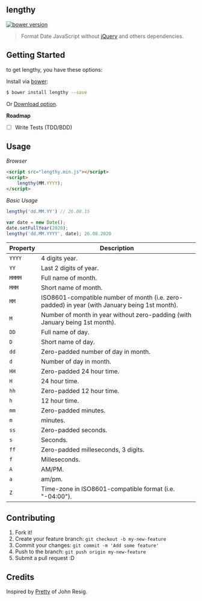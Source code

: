 ## lengthy

[![bower version](https://img.shields.io/bower/v/lengthy.svg)](http://bower.io/search/?q=lengthy)

> Format Date JavaScript without [jQuery](https://jquery.com) and others dependencies.

## Getting Started

to get lengthy, you have these options:

Install via [bower](http://bower.io):

```sh
$ bower install lengthy --save
```

Or [Download option](https://github.com/mateusortiz/lengthy/archive/master.zip).

**Roadmap**

- [ ] Write Tests (TDD/BDD)

## Usage

*Browser*

```html
<script src="lengthy.min.js"></script>
<script>
	lengthy(MM.YYYY);
</script>
```

*Basic Usage*

```js
lengthy('dd.MM.YY') // 26.08.15

var date = new Date();
date.setFullYear(2020);
lengthy('dd.MM.YYYY', date); 26.08.2020
```

Property			| 	 Description
---				| ---
`YYYY`		|  4 digits year.
`YY`		|  Last 2 digits of year.
`MMMM`	|  Full name of month.
`MMM`		|  Short name of month.
`MM`		|  ISO8601-compatible number of month (i.e. zero-padded) in year (with January being 1st month).
`M`	|  Number of month in year without zero-padding (with January being 1st month).
`DD`		|  Full name of day.
`D`		|  Short name of day.
`dd`	|  Zero-padded number of day in month.
`d`		|  Number of day in month.
`HH`		|  Zero-padded 24 hour time.
`H`	|  24 hour time.
`hh`	|  Zero-padded 12 hour time.
`h`		|  12 hour time.
`mm`		|  Zero-padded minutes.
`m`	|  minutes.
`ss`		|  Zero-padded seconds.
`s`		|  Seconds.
`ff`	|  Zero-padded milleseconds, 3 digits.
`f`	|  Milleseconds.
`A`		|  AM/PM.
`a`		|  am/pm.
`Z`	|  Time-zone in ISO8601-compatible format (i.e. "-04:00").


## Contributing

1. Fork it!
2. Create your feature branch: `git checkout -b my-new-feature`
3. Commit your changes: `git commit -m 'Add some feature'`
4. Push to the branch: `git push origin my-new-feature`
5. Submit a pull request :D

## Credits

Inspired by [Pretty](http://ejohn.org/blog/javascript-pretty-date/) of John Resig.

